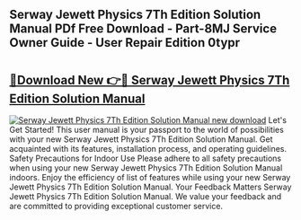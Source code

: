 ## Serway Jewett Physics 7Th Edition Solution Manual PDf Free Download - Part-8MJ Service Owner Guide - User Repair Edition 0typr

# <h2><a href="http://bc81613.oget.top/?id=Serway+Jewett+Physics+7Th+Edition+Solution+Manual">🔗Download New 👉🔴 Serway Jewett Physics 7Th Edition Solution Manual</a></h2>

[![Serway Jewett Physics 7Th Edition Solution Manual new download](https://i.imgur.com/5g1atiW.png)](http://bc81613.oget.top/?id=Serway+Jewett+Physics+7Th+Edition+Solution+Manual)
Let's Get Started! This user manual is your passport to the world of possibilities with your new Serway Jewett Physics 7Th Edition Solution Manual. Get acquainted with its features, installation process, and operating guidelines. Safety Precautions for Indoor Use Please adhere to all safety precautions when using your new Serway Jewett Physics 7Th Edition Solution Manual indoors. Enjoy the efficiency of list of features while using your new Serway Jewett Physics 7Th Edition Solution Manual. Your Feedback Matters Serway Jewett Physics 7Th Edition Solution Manual. We value your feedback and are committed to providing exceptional customer service.

